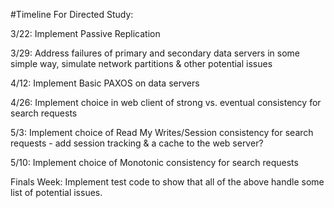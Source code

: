 #Timeline For Directed Study:

3/22: Implement Passive Replication

3/29: Address failures of primary and secondary data servers in some simple way, simulate network partitions & other potential issues

4/12: Implement Basic PAXOS on data servers

4/26: Implement choice in web client of strong vs. eventual consistency for search requests

5/3: Implement choice of Read My Writes/Session consistency for search requests - add session tracking & a cache to the web server?

5/10: Implement choice of Monotonic consistency for search requests

Finals Week: Implement test code to show that all of the above handle some list of potential issues.